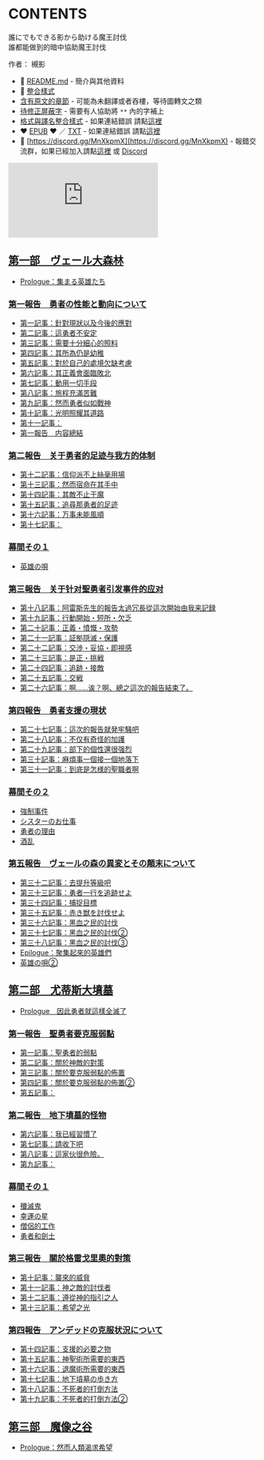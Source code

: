 # CONTENTS

誰にでもできる影から助ける魔王討伐  
誰都能做到的暗中協助魔王討伐  

作者： 槻影  



- :closed_book: [README.md](README.md) - 簡介與其他資料
- :pencil: [整合樣式](%E6%95%B4%E5%90%88%E6%A8%A3%E5%BC%8F.md)
- [含有原文的章節](ja.md) - 可能為未翻譯或者吞樓，等待圖轉文之類
- [待修正屏蔽字](%E5%BE%85%E4%BF%AE%E6%AD%A3%E5%B1%8F%E8%94%BD%E5%AD%97.md) - 需要有人協助將 `**` 內的字補上
- [格式與譯名整合樣式](https://github.com/bluelovers/node-novel/blob/master/lib/locales/%E8%AA%B0%E3%81%AB%E3%81%A7%E3%82%82%E3%81%A7%E3%81%8D%E3%82%8B%E5%BD%B1%E3%81%8B%E3%82%89%E5%8A%A9%E3%81%91%E3%82%8B%E9%AD%94%E7%8E%8B%E8%A8%8E%E4%BC%90.ts) - 如果連結錯誤 請點[這裡](https://github.com/bluelovers/node-novel/blob/master/lib/locales/)
-  :heart: [EPUB](https://gitlab.com/demonovel/epub-txt/blob/master/user/%E8%AA%B0%E9%83%BD%E8%83%BD%E5%81%9A%E5%88%B0%E7%9A%84%E6%9A%97%E4%B8%AD%E5%8D%94%E5%8A%A9%E9%AD%94%E7%8E%8B%E8%A8%8E%E4%BC%90.epub) :heart:  ／ [TXT](https://gitlab.com/demonovel/epub-txt/blob/master/user/out/%E8%AA%B0%E9%83%BD%E8%83%BD%E5%81%9A%E5%88%B0%E7%9A%84%E6%9A%97%E4%B8%AD%E5%8D%94%E5%8A%A9%E9%AD%94%E7%8E%8B%E8%A8%8E%E4%BC%90.out.txt) - 如果連結錯誤 請點[這裡](https://gitlab.com/demonovel/epub-txt/blob/master/user/)
- :mega: [https://discord.gg/MnXkpmX](https://discord.gg/MnXkpmX) - 報錯交流群，如果已經加入請點[這裡](https://discordapp.com/channels/467794087769014273/467794088285175809) 或 [Discord](https://discordapp.com/channels/@me)


![導航目錄](https://chart.apis.google.com/chart?cht=qr&chs=150x150&chl=https://gitlab.com/novel-group/txt-source/blob/master/user_out/誰にでもできる影から助ける魔王討伐/導航目錄.md "導航目錄")




## [第一部　ヴェール大森林](00000_%E7%AC%AC%E4%B8%80%E9%83%A8%E3%80%80%E3%83%B4%E3%82%A7%E3%83%BC%E3%83%AB%E5%A4%A7%E6%A3%AE%E6%9E%97)

- [Prologue：集まる英雄たち](00000_%E7%AC%AC%E4%B8%80%E9%83%A8%E3%80%80%E3%83%B4%E3%82%A7%E3%83%BC%E3%83%AB%E5%A4%A7%E6%A3%AE%E6%9E%97/00000_Prologue%EF%BC%9A%E9%9B%86%E3%81%BE%E3%82%8B%E8%8B%B1%E9%9B%84%E3%81%9F%E3%81%A1.txt)

### [第一報告　勇者の性能と動向について](00000_%E7%AC%AC%E4%B8%80%E9%83%A8%E3%80%80%E3%83%B4%E3%82%A7%E3%83%BC%E3%83%AB%E5%A4%A7%E6%A3%AE%E6%9E%97/00010_%E7%AC%AC%E4%B8%80%E5%A0%B1%E5%91%8A%E3%80%80%E5%8B%87%E8%80%85%E3%81%AE%E6%80%A7%E8%83%BD%E3%81%A8%E5%8B%95%E5%90%91%E3%81%AB%E3%81%A4%E3%81%84%E3%81%A6)

- [第一記事：針對現狀以及今後的應對](00000_%E7%AC%AC%E4%B8%80%E9%83%A8%E3%80%80%E3%83%B4%E3%82%A7%E3%83%BC%E3%83%AB%E5%A4%A7%E6%A3%AE%E6%9E%97/00010_%E7%AC%AC%E4%B8%80%E5%A0%B1%E5%91%8A%E3%80%80%E5%8B%87%E8%80%85%E3%81%AE%E6%80%A7%E8%83%BD%E3%81%A8%E5%8B%95%E5%90%91%E3%81%AB%E3%81%A4%E3%81%84%E3%81%A6/00000_%E7%AC%AC%E4%B8%80%E8%A8%98%E4%BA%8B%EF%BC%9A%E9%87%9D%E5%B0%8D%E7%8F%BE%E7%8B%80%E4%BB%A5%E5%8F%8A%E4%BB%8A%E5%BE%8C%E7%9A%84%E6%87%89%E5%B0%8D.txt)
- [第二記事：這勇者不安定](00000_%E7%AC%AC%E4%B8%80%E9%83%A8%E3%80%80%E3%83%B4%E3%82%A7%E3%83%BC%E3%83%AB%E5%A4%A7%E6%A3%AE%E6%9E%97/00010_%E7%AC%AC%E4%B8%80%E5%A0%B1%E5%91%8A%E3%80%80%E5%8B%87%E8%80%85%E3%81%AE%E6%80%A7%E8%83%BD%E3%81%A8%E5%8B%95%E5%90%91%E3%81%AB%E3%81%A4%E3%81%84%E3%81%A6/00010_%E7%AC%AC%E4%BA%8C%E8%A8%98%E4%BA%8B%EF%BC%9A%E9%80%99%E5%8B%87%E8%80%85%E4%B8%8D%E5%AE%89%E5%AE%9A.txt)
- [第三記事：需要十分細心的照料](00000_%E7%AC%AC%E4%B8%80%E9%83%A8%E3%80%80%E3%83%B4%E3%82%A7%E3%83%BC%E3%83%AB%E5%A4%A7%E6%A3%AE%E6%9E%97/00010_%E7%AC%AC%E4%B8%80%E5%A0%B1%E5%91%8A%E3%80%80%E5%8B%87%E8%80%85%E3%81%AE%E6%80%A7%E8%83%BD%E3%81%A8%E5%8B%95%E5%90%91%E3%81%AB%E3%81%A4%E3%81%84%E3%81%A6/00020_%E7%AC%AC%E4%B8%89%E8%A8%98%E4%BA%8B%EF%BC%9A%E9%9C%80%E8%A6%81%E5%8D%81%E5%88%86%E7%B4%B0%E5%BF%83%E7%9A%84%E7%85%A7%E6%96%99.txt)
- [第四記事：其所為仍是幼稚](00000_%E7%AC%AC%E4%B8%80%E9%83%A8%E3%80%80%E3%83%B4%E3%82%A7%E3%83%BC%E3%83%AB%E5%A4%A7%E6%A3%AE%E6%9E%97/00010_%E7%AC%AC%E4%B8%80%E5%A0%B1%E5%91%8A%E3%80%80%E5%8B%87%E8%80%85%E3%81%AE%E6%80%A7%E8%83%BD%E3%81%A8%E5%8B%95%E5%90%91%E3%81%AB%E3%81%A4%E3%81%84%E3%81%A6/00030_%E7%AC%AC%E5%9B%9B%E8%A8%98%E4%BA%8B%EF%BC%9A%E5%85%B6%E6%89%80%E7%82%BA%E4%BB%8D%E6%98%AF%E5%B9%BC%E7%A8%9A.txt)
- [第五記事：對於自己的處境欠缺考慮](00000_%E7%AC%AC%E4%B8%80%E9%83%A8%E3%80%80%E3%83%B4%E3%82%A7%E3%83%BC%E3%83%AB%E5%A4%A7%E6%A3%AE%E6%9E%97/00010_%E7%AC%AC%E4%B8%80%E5%A0%B1%E5%91%8A%E3%80%80%E5%8B%87%E8%80%85%E3%81%AE%E6%80%A7%E8%83%BD%E3%81%A8%E5%8B%95%E5%90%91%E3%81%AB%E3%81%A4%E3%81%84%E3%81%A6/00040_%E7%AC%AC%E4%BA%94%E8%A8%98%E4%BA%8B%EF%BC%9A%E5%B0%8D%E6%96%BC%E8%87%AA%E5%B7%B1%E7%9A%84%E8%99%95%E5%A2%83%E6%AC%A0%E7%BC%BA%E8%80%83%E6%85%AE.txt)
- [第六記事：其正義會面臨敗北](00000_%E7%AC%AC%E4%B8%80%E9%83%A8%E3%80%80%E3%83%B4%E3%82%A7%E3%83%BC%E3%83%AB%E5%A4%A7%E6%A3%AE%E6%9E%97/00010_%E7%AC%AC%E4%B8%80%E5%A0%B1%E5%91%8A%E3%80%80%E5%8B%87%E8%80%85%E3%81%AE%E6%80%A7%E8%83%BD%E3%81%A8%E5%8B%95%E5%90%91%E3%81%AB%E3%81%A4%E3%81%84%E3%81%A6/00050_%E7%AC%AC%E5%85%AD%E8%A8%98%E4%BA%8B%EF%BC%9A%E5%85%B6%E6%AD%A3%E7%BE%A9%E6%9C%83%E9%9D%A2%E8%87%A8%E6%95%97%E5%8C%97.txt)
- [第七記事：動用一切手段](00000_%E7%AC%AC%E4%B8%80%E9%83%A8%E3%80%80%E3%83%B4%E3%82%A7%E3%83%BC%E3%83%AB%E5%A4%A7%E6%A3%AE%E6%9E%97/00010_%E7%AC%AC%E4%B8%80%E5%A0%B1%E5%91%8A%E3%80%80%E5%8B%87%E8%80%85%E3%81%AE%E6%80%A7%E8%83%BD%E3%81%A8%E5%8B%95%E5%90%91%E3%81%AB%E3%81%A4%E3%81%84%E3%81%A6/00060_%E7%AC%AC%E4%B8%83%E8%A8%98%E4%BA%8B%EF%BC%9A%E5%8B%95%E7%94%A8%E4%B8%80%E5%88%87%E6%89%8B%E6%AE%B5.txt)
- [第八記事：旅程充滿苦難](00000_%E7%AC%AC%E4%B8%80%E9%83%A8%E3%80%80%E3%83%B4%E3%82%A7%E3%83%BC%E3%83%AB%E5%A4%A7%E6%A3%AE%E6%9E%97/00010_%E7%AC%AC%E4%B8%80%E5%A0%B1%E5%91%8A%E3%80%80%E5%8B%87%E8%80%85%E3%81%AE%E6%80%A7%E8%83%BD%E3%81%A8%E5%8B%95%E5%90%91%E3%81%AB%E3%81%A4%E3%81%84%E3%81%A6/00070_%E7%AC%AC%E5%85%AB%E8%A8%98%E4%BA%8B%EF%BC%9A%E6%97%85%E7%A8%8B%E5%85%85%E6%BB%BF%E8%8B%A6%E9%9B%A3.txt)
- [第九記事：然而勇者似如戰神](00000_%E7%AC%AC%E4%B8%80%E9%83%A8%E3%80%80%E3%83%B4%E3%82%A7%E3%83%BC%E3%83%AB%E5%A4%A7%E6%A3%AE%E6%9E%97/00010_%E7%AC%AC%E4%B8%80%E5%A0%B1%E5%91%8A%E3%80%80%E5%8B%87%E8%80%85%E3%81%AE%E6%80%A7%E8%83%BD%E3%81%A8%E5%8B%95%E5%90%91%E3%81%AB%E3%81%A4%E3%81%84%E3%81%A6/00080_%E7%AC%AC%E4%B9%9D%E8%A8%98%E4%BA%8B%EF%BC%9A%E7%84%B6%E8%80%8C%E5%8B%87%E8%80%85%E4%BC%BC%E5%A6%82%E6%88%B0%E7%A5%9E.txt)
- [第十記事：光明照耀其道路](00000_%E7%AC%AC%E4%B8%80%E9%83%A8%E3%80%80%E3%83%B4%E3%82%A7%E3%83%BC%E3%83%AB%E5%A4%A7%E6%A3%AE%E6%9E%97/00010_%E7%AC%AC%E4%B8%80%E5%A0%B1%E5%91%8A%E3%80%80%E5%8B%87%E8%80%85%E3%81%AE%E6%80%A7%E8%83%BD%E3%81%A8%E5%8B%95%E5%90%91%E3%81%AB%E3%81%A4%E3%81%84%E3%81%A6/00090_%E7%AC%AC%E5%8D%81%E8%A8%98%E4%BA%8B%EF%BC%9A%E5%85%89%E6%98%8E%E7%85%A7%E8%80%80%E5%85%B6%E9%81%93%E8%B7%AF.txt)
- [第十一記事：](00000_%E7%AC%AC%E4%B8%80%E9%83%A8%E3%80%80%E3%83%B4%E3%82%A7%E3%83%BC%E3%83%AB%E5%A4%A7%E6%A3%AE%E6%9E%97/00010_%E7%AC%AC%E4%B8%80%E5%A0%B1%E5%91%8A%E3%80%80%E5%8B%87%E8%80%85%E3%81%AE%E6%80%A7%E8%83%BD%E3%81%A8%E5%8B%95%E5%90%91%E3%81%AB%E3%81%A4%E3%81%84%E3%81%A6/00100_%E7%AC%AC%E5%8D%81%E4%B8%80%E8%A8%98%E4%BA%8B%EF%BC%9A.txt)
- [第一報告　内容總結](00000_%E7%AC%AC%E4%B8%80%E9%83%A8%E3%80%80%E3%83%B4%E3%82%A7%E3%83%BC%E3%83%AB%E5%A4%A7%E6%A3%AE%E6%9E%97/00010_%E7%AC%AC%E4%B8%80%E5%A0%B1%E5%91%8A%E3%80%80%E5%8B%87%E8%80%85%E3%81%AE%E6%80%A7%E8%83%BD%E3%81%A8%E5%8B%95%E5%90%91%E3%81%AB%E3%81%A4%E3%81%84%E3%81%A6/10000_%E7%AC%AC%E4%B8%80%E5%A0%B1%E5%91%8A%E3%80%80%E5%86%85%E5%AE%B9%E7%B8%BD%E7%B5%90.txt)

### [第二報告　关于勇者的足迹与我方的体制](00000_%E7%AC%AC%E4%B8%80%E9%83%A8%E3%80%80%E3%83%B4%E3%82%A7%E3%83%BC%E3%83%AB%E5%A4%A7%E6%A3%AE%E6%9E%97/00020_%E7%AC%AC%E4%BA%8C%E5%A0%B1%E5%91%8A%E3%80%80%E5%85%B3%E4%BA%8E%E5%8B%87%E8%80%85%E7%9A%84%E8%B6%B3%E8%BF%B9%E4%B8%8E%E6%88%91%E6%96%B9%E7%9A%84%E4%BD%93%E5%88%B6)

- [第十二記事：信仰派不上絲毫用場](00000_%E7%AC%AC%E4%B8%80%E9%83%A8%E3%80%80%E3%83%B4%E3%82%A7%E3%83%BC%E3%83%AB%E5%A4%A7%E6%A3%AE%E6%9E%97/00020_%E7%AC%AC%E4%BA%8C%E5%A0%B1%E5%91%8A%E3%80%80%E5%85%B3%E4%BA%8E%E5%8B%87%E8%80%85%E7%9A%84%E8%B6%B3%E8%BF%B9%E4%B8%8E%E6%88%91%E6%96%B9%E7%9A%84%E4%BD%93%E5%88%B6/00130_%E7%AC%AC%E5%8D%81%E4%BA%8C%E8%A8%98%E4%BA%8B%EF%BC%9A%E4%BF%A1%E4%BB%B0%E6%B4%BE%E4%B8%8D%E4%B8%8A%E7%B5%B2%E6%AF%AB%E7%94%A8%E5%A0%B4.txt)
- [第十三記事：然而宿命在其手中](00000_%E7%AC%AC%E4%B8%80%E9%83%A8%E3%80%80%E3%83%B4%E3%82%A7%E3%83%BC%E3%83%AB%E5%A4%A7%E6%A3%AE%E6%9E%97/00020_%E7%AC%AC%E4%BA%8C%E5%A0%B1%E5%91%8A%E3%80%80%E5%85%B3%E4%BA%8E%E5%8B%87%E8%80%85%E7%9A%84%E8%B6%B3%E8%BF%B9%E4%B8%8E%E6%88%91%E6%96%B9%E7%9A%84%E4%BD%93%E5%88%B6/00140_%E7%AC%AC%E5%8D%81%E4%B8%89%E8%A8%98%E4%BA%8B%EF%BC%9A%E7%84%B6%E8%80%8C%E5%AE%BF%E5%91%BD%E5%9C%A8%E5%85%B6%E6%89%8B%E4%B8%AD.txt)
- [第十四記事：其敵不止于魔](00000_%E7%AC%AC%E4%B8%80%E9%83%A8%E3%80%80%E3%83%B4%E3%82%A7%E3%83%BC%E3%83%AB%E5%A4%A7%E6%A3%AE%E6%9E%97/00020_%E7%AC%AC%E4%BA%8C%E5%A0%B1%E5%91%8A%E3%80%80%E5%85%B3%E4%BA%8E%E5%8B%87%E8%80%85%E7%9A%84%E8%B6%B3%E8%BF%B9%E4%B8%8E%E6%88%91%E6%96%B9%E7%9A%84%E4%BD%93%E5%88%B6/00150_%E7%AC%AC%E5%8D%81%E5%9B%9B%E8%A8%98%E4%BA%8B%EF%BC%9A%E5%85%B6%E6%95%B5%E4%B8%8D%E6%AD%A2%E4%BA%8E%E9%AD%94.txt)
- [第十五記事：追尋那勇者的足迹](00000_%E7%AC%AC%E4%B8%80%E9%83%A8%E3%80%80%E3%83%B4%E3%82%A7%E3%83%BC%E3%83%AB%E5%A4%A7%E6%A3%AE%E6%9E%97/00020_%E7%AC%AC%E4%BA%8C%E5%A0%B1%E5%91%8A%E3%80%80%E5%85%B3%E4%BA%8E%E5%8B%87%E8%80%85%E7%9A%84%E8%B6%B3%E8%BF%B9%E4%B8%8E%E6%88%91%E6%96%B9%E7%9A%84%E4%BD%93%E5%88%B6/00160_%E7%AC%AC%E5%8D%81%E4%BA%94%E8%A8%98%E4%BA%8B%EF%BC%9A%E8%BF%BD%E5%B0%8B%E9%82%A3%E5%8B%87%E8%80%85%E7%9A%84%E8%B6%B3%E8%BF%B9.txt)
- [第十六記事：万事未能風順](00000_%E7%AC%AC%E4%B8%80%E9%83%A8%E3%80%80%E3%83%B4%E3%82%A7%E3%83%BC%E3%83%AB%E5%A4%A7%E6%A3%AE%E6%9E%97/00020_%E7%AC%AC%E4%BA%8C%E5%A0%B1%E5%91%8A%E3%80%80%E5%85%B3%E4%BA%8E%E5%8B%87%E8%80%85%E7%9A%84%E8%B6%B3%E8%BF%B9%E4%B8%8E%E6%88%91%E6%96%B9%E7%9A%84%E4%BD%93%E5%88%B6/00170_%E7%AC%AC%E5%8D%81%E5%85%AD%E8%A8%98%E4%BA%8B%EF%BC%9A%E4%B8%87%E4%BA%8B%E6%9C%AA%E8%83%BD%E9%A2%A8%E9%A0%86.txt)
- [第十七記事：](00000_%E7%AC%AC%E4%B8%80%E9%83%A8%E3%80%80%E3%83%B4%E3%82%A7%E3%83%BC%E3%83%AB%E5%A4%A7%E6%A3%AE%E6%9E%97/00020_%E7%AC%AC%E4%BA%8C%E5%A0%B1%E5%91%8A%E3%80%80%E5%85%B3%E4%BA%8E%E5%8B%87%E8%80%85%E7%9A%84%E8%B6%B3%E8%BF%B9%E4%B8%8E%E6%88%91%E6%96%B9%E7%9A%84%E4%BD%93%E5%88%B6/00180_%E7%AC%AC%E5%8D%81%E4%B8%83%E8%A8%98%E4%BA%8B%EF%BC%9A.txt)

### [幕間その１](00000_%E7%AC%AC%E4%B8%80%E9%83%A8%E3%80%80%E3%83%B4%E3%82%A7%E3%83%BC%E3%83%AB%E5%A4%A7%E6%A3%AE%E6%9E%97/00030_%E5%B9%95%E9%96%93%E3%81%9D%E3%81%AE%EF%BC%91)

- [英雄の唄](00000_%E7%AC%AC%E4%B8%80%E9%83%A8%E3%80%80%E3%83%B4%E3%82%A7%E3%83%BC%E3%83%AB%E5%A4%A7%E6%A3%AE%E6%9E%97/00030_%E5%B9%95%E9%96%93%E3%81%9D%E3%81%AE%EF%BC%91/00000_%E8%8B%B1%E9%9B%84%E3%81%AE%E5%94%84.txt)

### [第三報告　关于针对聖勇者引发事件的应对](00000_%E7%AC%AC%E4%B8%80%E9%83%A8%E3%80%80%E3%83%B4%E3%82%A7%E3%83%BC%E3%83%AB%E5%A4%A7%E6%A3%AE%E6%9E%97/00040_%E7%AC%AC%E4%B8%89%E5%A0%B1%E5%91%8A%E3%80%80%E5%85%B3%E4%BA%8E%E9%92%88%E5%AF%B9%E8%81%96%E5%8B%87%E8%80%85%E5%BC%95%E5%8F%91%E4%BA%8B%E4%BB%B6%E7%9A%84%E5%BA%94%E5%AF%B9)

- [第十八記事：阿雷斯先生的報告太過冗長從這次開始由我来記録](00000_%E7%AC%AC%E4%B8%80%E9%83%A8%E3%80%80%E3%83%B4%E3%82%A7%E3%83%BC%E3%83%AB%E5%A4%A7%E6%A3%AE%E6%9E%97/00040_%E7%AC%AC%E4%B8%89%E5%A0%B1%E5%91%8A%E3%80%80%E5%85%B3%E4%BA%8E%E9%92%88%E5%AF%B9%E8%81%96%E5%8B%87%E8%80%85%E5%BC%95%E5%8F%91%E4%BA%8B%E4%BB%B6%E7%9A%84%E5%BA%94%E5%AF%B9/00200_%E7%AC%AC%E5%8D%81%E5%85%AB%E8%A8%98%E4%BA%8B%EF%BC%9A%E9%98%BF%E9%9B%B7%E6%96%AF%E5%85%88%E7%94%9F%E7%9A%84%E5%A0%B1%E5%91%8A%E5%A4%AA%E9%81%8E%E5%86%97%E9%95%B7%E5%BE%9E%E9%80%99%E6%AC%A1%E9%96%8B%E5%A7%8B%E7%94%B1%E6%88%91%E6%9D%A5%E8%A8%98%E9%8C%B2.txt)
- [第十九記事：行動開始・短所・欠乏](00000_%E7%AC%AC%E4%B8%80%E9%83%A8%E3%80%80%E3%83%B4%E3%82%A7%E3%83%BC%E3%83%AB%E5%A4%A7%E6%A3%AE%E6%9E%97/00040_%E7%AC%AC%E4%B8%89%E5%A0%B1%E5%91%8A%E3%80%80%E5%85%B3%E4%BA%8E%E9%92%88%E5%AF%B9%E8%81%96%E5%8B%87%E8%80%85%E5%BC%95%E5%8F%91%E4%BA%8B%E4%BB%B6%E7%9A%84%E5%BA%94%E5%AF%B9/00210_%E7%AC%AC%E5%8D%81%E4%B9%9D%E8%A8%98%E4%BA%8B%EF%BC%9A%E8%A1%8C%E5%8B%95%E9%96%8B%E5%A7%8B%E3%83%BB%E7%9F%AD%E6%89%80%E3%83%BB%E6%AC%A0%E4%B9%8F.txt)
- [第二十記事：正義・憤慨・攻勢](00000_%E7%AC%AC%E4%B8%80%E9%83%A8%E3%80%80%E3%83%B4%E3%82%A7%E3%83%BC%E3%83%AB%E5%A4%A7%E6%A3%AE%E6%9E%97/00040_%E7%AC%AC%E4%B8%89%E5%A0%B1%E5%91%8A%E3%80%80%E5%85%B3%E4%BA%8E%E9%92%88%E5%AF%B9%E8%81%96%E5%8B%87%E8%80%85%E5%BC%95%E5%8F%91%E4%BA%8B%E4%BB%B6%E7%9A%84%E5%BA%94%E5%AF%B9/00220_%E7%AC%AC%E4%BA%8C%E5%8D%81%E8%A8%98%E4%BA%8B%EF%BC%9A%E6%AD%A3%E7%BE%A9%E3%83%BB%E6%86%A4%E6%85%A8%E3%83%BB%E6%94%BB%E5%8B%A2.txt)
- [第二十一記事：証拠隠滅・保護](00000_%E7%AC%AC%E4%B8%80%E9%83%A8%E3%80%80%E3%83%B4%E3%82%A7%E3%83%BC%E3%83%AB%E5%A4%A7%E6%A3%AE%E6%9E%97/00040_%E7%AC%AC%E4%B8%89%E5%A0%B1%E5%91%8A%E3%80%80%E5%85%B3%E4%BA%8E%E9%92%88%E5%AF%B9%E8%81%96%E5%8B%87%E8%80%85%E5%BC%95%E5%8F%91%E4%BA%8B%E4%BB%B6%E7%9A%84%E5%BA%94%E5%AF%B9/00230_%E7%AC%AC%E4%BA%8C%E5%8D%81%E4%B8%80%E8%A8%98%E4%BA%8B%EF%BC%9A%E8%A8%BC%E6%8B%A0%E9%9A%A0%E6%BB%85%E3%83%BB%E4%BF%9D%E8%AD%B7.txt)
- [第二十二記事：交渉・妥協・即視感](00000_%E7%AC%AC%E4%B8%80%E9%83%A8%E3%80%80%E3%83%B4%E3%82%A7%E3%83%BC%E3%83%AB%E5%A4%A7%E6%A3%AE%E6%9E%97/00040_%E7%AC%AC%E4%B8%89%E5%A0%B1%E5%91%8A%E3%80%80%E5%85%B3%E4%BA%8E%E9%92%88%E5%AF%B9%E8%81%96%E5%8B%87%E8%80%85%E5%BC%95%E5%8F%91%E4%BA%8B%E4%BB%B6%E7%9A%84%E5%BA%94%E5%AF%B9/00240_%E7%AC%AC%E4%BA%8C%E5%8D%81%E4%BA%8C%E8%A8%98%E4%BA%8B%EF%BC%9A%E4%BA%A4%E6%B8%89%E3%83%BB%E5%A6%A5%E5%8D%94%E3%83%BB%E5%8D%B3%E8%A6%96%E6%84%9F.txt)
- [第二十三記事：是正・挑戦](00000_%E7%AC%AC%E4%B8%80%E9%83%A8%E3%80%80%E3%83%B4%E3%82%A7%E3%83%BC%E3%83%AB%E5%A4%A7%E6%A3%AE%E6%9E%97/00040_%E7%AC%AC%E4%B8%89%E5%A0%B1%E5%91%8A%E3%80%80%E5%85%B3%E4%BA%8E%E9%92%88%E5%AF%B9%E8%81%96%E5%8B%87%E8%80%85%E5%BC%95%E5%8F%91%E4%BA%8B%E4%BB%B6%E7%9A%84%E5%BA%94%E5%AF%B9/00250_%E7%AC%AC%E4%BA%8C%E5%8D%81%E4%B8%89%E8%A8%98%E4%BA%8B%EF%BC%9A%E6%98%AF%E6%AD%A3%E3%83%BB%E6%8C%91%E6%88%A6.txt)
- [第二十四記事：追跡・接敵](00000_%E7%AC%AC%E4%B8%80%E9%83%A8%E3%80%80%E3%83%B4%E3%82%A7%E3%83%BC%E3%83%AB%E5%A4%A7%E6%A3%AE%E6%9E%97/00040_%E7%AC%AC%E4%B8%89%E5%A0%B1%E5%91%8A%E3%80%80%E5%85%B3%E4%BA%8E%E9%92%88%E5%AF%B9%E8%81%96%E5%8B%87%E8%80%85%E5%BC%95%E5%8F%91%E4%BA%8B%E4%BB%B6%E7%9A%84%E5%BA%94%E5%AF%B9/00260_%E7%AC%AC%E4%BA%8C%E5%8D%81%E5%9B%9B%E8%A8%98%E4%BA%8B%EF%BC%9A%E8%BF%BD%E8%B7%A1%E3%83%BB%E6%8E%A5%E6%95%B5.txt)
- [第二十五記事：交戦](00000_%E7%AC%AC%E4%B8%80%E9%83%A8%E3%80%80%E3%83%B4%E3%82%A7%E3%83%BC%E3%83%AB%E5%A4%A7%E6%A3%AE%E6%9E%97/00040_%E7%AC%AC%E4%B8%89%E5%A0%B1%E5%91%8A%E3%80%80%E5%85%B3%E4%BA%8E%E9%92%88%E5%AF%B9%E8%81%96%E5%8B%87%E8%80%85%E5%BC%95%E5%8F%91%E4%BA%8B%E4%BB%B6%E7%9A%84%E5%BA%94%E5%AF%B9/00270_%E7%AC%AC%E4%BA%8C%E5%8D%81%E4%BA%94%E8%A8%98%E4%BA%8B%EF%BC%9A%E4%BA%A4%E6%88%A6.txt)
- [第二十六記事：啊……诶？啊、總之這次的報告結束了。](00000_%E7%AC%AC%E4%B8%80%E9%83%A8%E3%80%80%E3%83%B4%E3%82%A7%E3%83%BC%E3%83%AB%E5%A4%A7%E6%A3%AE%E6%9E%97/00040_%E7%AC%AC%E4%B8%89%E5%A0%B1%E5%91%8A%E3%80%80%E5%85%B3%E4%BA%8E%E9%92%88%E5%AF%B9%E8%81%96%E5%8B%87%E8%80%85%E5%BC%95%E5%8F%91%E4%BA%8B%E4%BB%B6%E7%9A%84%E5%BA%94%E5%AF%B9/00280_%E7%AC%AC%E4%BA%8C%E5%8D%81%E5%85%AD%E8%A8%98%E4%BA%8B%EF%BC%9A%E5%95%8A%E2%80%A6%E2%80%A6%E8%AF%B6%EF%BC%9F%E5%95%8A%E3%80%81%E7%B8%BD%E4%B9%8B%E9%80%99%E6%AC%A1%E7%9A%84%E5%A0%B1%E5%91%8A%E7%B5%90%E6%9D%9F%E4%BA%86%E3%80%82.txt)

### [第四報告　勇者支援の現状](00000_%E7%AC%AC%E4%B8%80%E9%83%A8%E3%80%80%E3%83%B4%E3%82%A7%E3%83%BC%E3%83%AB%E5%A4%A7%E6%A3%AE%E6%9E%97/00050_%E7%AC%AC%E5%9B%9B%E5%A0%B1%E5%91%8A%E3%80%80%E5%8B%87%E8%80%85%E6%94%AF%E6%8F%B4%E3%81%AE%E7%8F%BE%E7%8A%B6)

- [第二十七記事：這次的報告就発牢騒吧](00000_%E7%AC%AC%E4%B8%80%E9%83%A8%E3%80%80%E3%83%B4%E3%82%A7%E3%83%BC%E3%83%AB%E5%A4%A7%E6%A3%AE%E6%9E%97/00050_%E7%AC%AC%E5%9B%9B%E5%A0%B1%E5%91%8A%E3%80%80%E5%8B%87%E8%80%85%E6%94%AF%E6%8F%B4%E3%81%AE%E7%8F%BE%E7%8A%B6/00290_%E7%AC%AC%E4%BA%8C%E5%8D%81%E4%B8%83%E8%A8%98%E4%BA%8B%EF%BC%9A%E9%80%99%E6%AC%A1%E7%9A%84%E5%A0%B1%E5%91%8A%E5%B0%B1%E7%99%BA%E7%89%A2%E9%A8%92%E5%90%A7.txt)
- [第二十八記事：不仅有奇怪的加護](00000_%E7%AC%AC%E4%B8%80%E9%83%A8%E3%80%80%E3%83%B4%E3%82%A7%E3%83%BC%E3%83%AB%E5%A4%A7%E6%A3%AE%E6%9E%97/00050_%E7%AC%AC%E5%9B%9B%E5%A0%B1%E5%91%8A%E3%80%80%E5%8B%87%E8%80%85%E6%94%AF%E6%8F%B4%E3%81%AE%E7%8F%BE%E7%8A%B6/00300_%E7%AC%AC%E4%BA%8C%E5%8D%81%E5%85%AB%E8%A8%98%E4%BA%8B%EF%BC%9A%E4%B8%8D%E4%BB%85%E6%9C%89%E5%A5%87%E6%80%AA%E7%9A%84%E5%8A%A0%E8%AD%B7.txt)
- [第二十九記事：部下的個性還很强烈](00000_%E7%AC%AC%E4%B8%80%E9%83%A8%E3%80%80%E3%83%B4%E3%82%A7%E3%83%BC%E3%83%AB%E5%A4%A7%E6%A3%AE%E6%9E%97/00050_%E7%AC%AC%E5%9B%9B%E5%A0%B1%E5%91%8A%E3%80%80%E5%8B%87%E8%80%85%E6%94%AF%E6%8F%B4%E3%81%AE%E7%8F%BE%E7%8A%B6/00310_%E7%AC%AC%E4%BA%8C%E5%8D%81%E4%B9%9D%E8%A8%98%E4%BA%8B%EF%BC%9A%E9%83%A8%E4%B8%8B%E7%9A%84%E5%80%8B%E6%80%A7%E9%82%84%E5%BE%88%E5%BC%BA%E7%83%88.txt)
- [第三十記事：麻煩事一個接一個地落下](00000_%E7%AC%AC%E4%B8%80%E9%83%A8%E3%80%80%E3%83%B4%E3%82%A7%E3%83%BC%E3%83%AB%E5%A4%A7%E6%A3%AE%E6%9E%97/00050_%E7%AC%AC%E5%9B%9B%E5%A0%B1%E5%91%8A%E3%80%80%E5%8B%87%E8%80%85%E6%94%AF%E6%8F%B4%E3%81%AE%E7%8F%BE%E7%8A%B6/00320_%E7%AC%AC%E4%B8%89%E5%8D%81%E8%A8%98%E4%BA%8B%EF%BC%9A%E9%BA%BB%E7%85%A9%E4%BA%8B%E4%B8%80%E5%80%8B%E6%8E%A5%E4%B8%80%E5%80%8B%E5%9C%B0%E8%90%BD%E4%B8%8B.txt)
- [第三十一記事：到底是怎様的聖職者啊](00000_%E7%AC%AC%E4%B8%80%E9%83%A8%E3%80%80%E3%83%B4%E3%82%A7%E3%83%BC%E3%83%AB%E5%A4%A7%E6%A3%AE%E6%9E%97/00050_%E7%AC%AC%E5%9B%9B%E5%A0%B1%E5%91%8A%E3%80%80%E5%8B%87%E8%80%85%E6%94%AF%E6%8F%B4%E3%81%AE%E7%8F%BE%E7%8A%B6/00330_%E7%AC%AC%E4%B8%89%E5%8D%81%E4%B8%80%E8%A8%98%E4%BA%8B%EF%BC%9A%E5%88%B0%E5%BA%95%E6%98%AF%E6%80%8E%E6%A7%98%E7%9A%84%E8%81%96%E8%81%B7%E8%80%85%E5%95%8A.txt)

### [幕間その２](00000_%E7%AC%AC%E4%B8%80%E9%83%A8%E3%80%80%E3%83%B4%E3%82%A7%E3%83%BC%E3%83%AB%E5%A4%A7%E6%A3%AE%E6%9E%97/00060_%E5%B9%95%E9%96%93%E3%81%9D%E3%81%AE%EF%BC%92)

- [強制事件](00000_%E7%AC%AC%E4%B8%80%E9%83%A8%E3%80%80%E3%83%B4%E3%82%A7%E3%83%BC%E3%83%AB%E5%A4%A7%E6%A3%AE%E6%9E%97/00060_%E5%B9%95%E9%96%93%E3%81%9D%E3%81%AE%EF%BC%92/00000_%E5%BC%B7%E5%88%B6%E4%BA%8B%E4%BB%B6.txt)
- [シスターのお仕事](00000_%E7%AC%AC%E4%B8%80%E9%83%A8%E3%80%80%E3%83%B4%E3%82%A7%E3%83%BC%E3%83%AB%E5%A4%A7%E6%A3%AE%E6%9E%97/00060_%E5%B9%95%E9%96%93%E3%81%9D%E3%81%AE%EF%BC%92/00010_%E3%82%B7%E3%82%B9%E3%82%BF%E3%83%BC%E3%81%AE%E3%81%8A%E4%BB%95%E4%BA%8B.txt)
- [勇者の理由](00000_%E7%AC%AC%E4%B8%80%E9%83%A8%E3%80%80%E3%83%B4%E3%82%A7%E3%83%BC%E3%83%AB%E5%A4%A7%E6%A3%AE%E6%9E%97/00060_%E5%B9%95%E9%96%93%E3%81%9D%E3%81%AE%EF%BC%92/00020_%E5%8B%87%E8%80%85%E3%81%AE%E7%90%86%E7%94%B1.txt)
- [酒乱](00000_%E7%AC%AC%E4%B8%80%E9%83%A8%E3%80%80%E3%83%B4%E3%82%A7%E3%83%BC%E3%83%AB%E5%A4%A7%E6%A3%AE%E6%9E%97/00060_%E5%B9%95%E9%96%93%E3%81%9D%E3%81%AE%EF%BC%92/00030_%E9%85%92%E4%B9%B1.txt)

### [第五報告　ヴェールの森の異変とその顛末について](00000_%E7%AC%AC%E4%B8%80%E9%83%A8%E3%80%80%E3%83%B4%E3%82%A7%E3%83%BC%E3%83%AB%E5%A4%A7%E6%A3%AE%E6%9E%97/00070_%E7%AC%AC%E4%BA%94%E5%A0%B1%E5%91%8A%E3%80%80%E3%83%B4%E3%82%A7%E3%83%BC%E3%83%AB%E3%81%AE%E6%A3%AE%E3%81%AE%E7%95%B0%E5%A4%89%E3%81%A8%E3%81%9D%E3%81%AE%E9%A1%9B%E6%9C%AB%E3%81%AB%E3%81%A4%E3%81%84%E3%81%A6)

- [第三十二記事：去提升等級吧](00000_%E7%AC%AC%E4%B8%80%E9%83%A8%E3%80%80%E3%83%B4%E3%82%A7%E3%83%BC%E3%83%AB%E5%A4%A7%E6%A3%AE%E6%9E%97/00070_%E7%AC%AC%E4%BA%94%E5%A0%B1%E5%91%8A%E3%80%80%E3%83%B4%E3%82%A7%E3%83%BC%E3%83%AB%E3%81%AE%E6%A3%AE%E3%81%AE%E7%95%B0%E5%A4%89%E3%81%A8%E3%81%9D%E3%81%AE%E9%A1%9B%E6%9C%AB%E3%81%AB%E3%81%A4%E3%81%84%E3%81%A6/00000_%E7%AC%AC%E4%B8%89%E5%8D%81%E4%BA%8C%E8%A8%98%E4%BA%8B%EF%BC%9A%E5%8E%BB%E6%8F%90%E5%8D%87%E7%AD%89%E7%B4%9A%E5%90%A7.txt)
- [第三十三記事：勇者一行を追跡せよ](00000_%E7%AC%AC%E4%B8%80%E9%83%A8%E3%80%80%E3%83%B4%E3%82%A7%E3%83%BC%E3%83%AB%E5%A4%A7%E6%A3%AE%E6%9E%97/00070_%E7%AC%AC%E4%BA%94%E5%A0%B1%E5%91%8A%E3%80%80%E3%83%B4%E3%82%A7%E3%83%BC%E3%83%AB%E3%81%AE%E6%A3%AE%E3%81%AE%E7%95%B0%E5%A4%89%E3%81%A8%E3%81%9D%E3%81%AE%E9%A1%9B%E6%9C%AB%E3%81%AB%E3%81%A4%E3%81%84%E3%81%A6/00010_%E7%AC%AC%E4%B8%89%E5%8D%81%E4%B8%89%E8%A8%98%E4%BA%8B%EF%BC%9A%E5%8B%87%E8%80%85%E4%B8%80%E8%A1%8C%E3%82%92%E8%BF%BD%E8%B7%A1%E3%81%9B%E3%82%88.txt)
- [第三十四記事：捕捉目標](00000_%E7%AC%AC%E4%B8%80%E9%83%A8%E3%80%80%E3%83%B4%E3%82%A7%E3%83%BC%E3%83%AB%E5%A4%A7%E6%A3%AE%E6%9E%97/00070_%E7%AC%AC%E4%BA%94%E5%A0%B1%E5%91%8A%E3%80%80%E3%83%B4%E3%82%A7%E3%83%BC%E3%83%AB%E3%81%AE%E6%A3%AE%E3%81%AE%E7%95%B0%E5%A4%89%E3%81%A8%E3%81%9D%E3%81%AE%E9%A1%9B%E6%9C%AB%E3%81%AB%E3%81%A4%E3%81%84%E3%81%A6/00020_%E7%AC%AC%E4%B8%89%E5%8D%81%E5%9B%9B%E8%A8%98%E4%BA%8B%EF%BC%9A%E6%8D%95%E6%8D%89%E7%9B%AE%E6%A8%99.txt)
- [第三十五記事：赤き獣を討伐せよ](00000_%E7%AC%AC%E4%B8%80%E9%83%A8%E3%80%80%E3%83%B4%E3%82%A7%E3%83%BC%E3%83%AB%E5%A4%A7%E6%A3%AE%E6%9E%97/00070_%E7%AC%AC%E4%BA%94%E5%A0%B1%E5%91%8A%E3%80%80%E3%83%B4%E3%82%A7%E3%83%BC%E3%83%AB%E3%81%AE%E6%A3%AE%E3%81%AE%E7%95%B0%E5%A4%89%E3%81%A8%E3%81%9D%E3%81%AE%E9%A1%9B%E6%9C%AB%E3%81%AB%E3%81%A4%E3%81%84%E3%81%A6/00030_%E7%AC%AC%E4%B8%89%E5%8D%81%E4%BA%94%E8%A8%98%E4%BA%8B%EF%BC%9A%E8%B5%A4%E3%81%8D%E7%8D%A3%E3%82%92%E8%A8%8E%E4%BC%90%E3%81%9B%E3%82%88.txt)
- [第三十六記事：黑血之民的討伐](00000_%E7%AC%AC%E4%B8%80%E9%83%A8%E3%80%80%E3%83%B4%E3%82%A7%E3%83%BC%E3%83%AB%E5%A4%A7%E6%A3%AE%E6%9E%97/00070_%E7%AC%AC%E4%BA%94%E5%A0%B1%E5%91%8A%E3%80%80%E3%83%B4%E3%82%A7%E3%83%BC%E3%83%AB%E3%81%AE%E6%A3%AE%E3%81%AE%E7%95%B0%E5%A4%89%E3%81%A8%E3%81%9D%E3%81%AE%E9%A1%9B%E6%9C%AB%E3%81%AB%E3%81%A4%E3%81%84%E3%81%A6/00040_%E7%AC%AC%E4%B8%89%E5%8D%81%E5%85%AD%E8%A8%98%E4%BA%8B%EF%BC%9A%E9%BB%91%E8%A1%80%E4%B9%8B%E6%B0%91%E7%9A%84%E8%A8%8E%E4%BC%90.txt)
- [第三十七記事：黑血之民的討伐②](00000_%E7%AC%AC%E4%B8%80%E9%83%A8%E3%80%80%E3%83%B4%E3%82%A7%E3%83%BC%E3%83%AB%E5%A4%A7%E6%A3%AE%E6%9E%97/00070_%E7%AC%AC%E4%BA%94%E5%A0%B1%E5%91%8A%E3%80%80%E3%83%B4%E3%82%A7%E3%83%BC%E3%83%AB%E3%81%AE%E6%A3%AE%E3%81%AE%E7%95%B0%E5%A4%89%E3%81%A8%E3%81%9D%E3%81%AE%E9%A1%9B%E6%9C%AB%E3%81%AB%E3%81%A4%E3%81%84%E3%81%A6/00050_%E7%AC%AC%E4%B8%89%E5%8D%81%E4%B8%83%E8%A8%98%E4%BA%8B%EF%BC%9A%E9%BB%91%E8%A1%80%E4%B9%8B%E6%B0%91%E7%9A%84%E8%A8%8E%E4%BC%90%E2%91%A1.txt)
- [第三十八記事：黑血之民的討伐③](00000_%E7%AC%AC%E4%B8%80%E9%83%A8%E3%80%80%E3%83%B4%E3%82%A7%E3%83%BC%E3%83%AB%E5%A4%A7%E6%A3%AE%E6%9E%97/00070_%E7%AC%AC%E4%BA%94%E5%A0%B1%E5%91%8A%E3%80%80%E3%83%B4%E3%82%A7%E3%83%BC%E3%83%AB%E3%81%AE%E6%A3%AE%E3%81%AE%E7%95%B0%E5%A4%89%E3%81%A8%E3%81%9D%E3%81%AE%E9%A1%9B%E6%9C%AB%E3%81%AB%E3%81%A4%E3%81%84%E3%81%A6/00060_%E7%AC%AC%E4%B8%89%E5%8D%81%E5%85%AB%E8%A8%98%E4%BA%8B%EF%BC%9A%E9%BB%91%E8%A1%80%E4%B9%8B%E6%B0%91%E7%9A%84%E8%A8%8E%E4%BC%90%E2%91%A2.txt)
- [Epilogue：聚集起來的英雄們](00000_%E7%AC%AC%E4%B8%80%E9%83%A8%E3%80%80%E3%83%B4%E3%82%A7%E3%83%BC%E3%83%AB%E5%A4%A7%E6%A3%AE%E6%9E%97/00080_Epilogue%EF%BC%9A%E8%81%9A%E9%9B%86%E8%B5%B7%E4%BE%86%E7%9A%84%E8%8B%B1%E9%9B%84%E5%80%91.txt)
- [英雄の唄②](00000_%E7%AC%AC%E4%B8%80%E9%83%A8%E3%80%80%E3%83%B4%E3%82%A7%E3%83%BC%E3%83%AB%E5%A4%A7%E6%A3%AE%E6%9E%97/00090_%E8%8B%B1%E9%9B%84%E3%81%AE%E5%94%84%E2%91%A1.txt)


## [第二部　尤蒂斯大墳墓](00010_%E7%AC%AC%E4%BA%8C%E9%83%A8%E3%80%80%E5%B0%A4%E8%92%82%E6%96%AF%E5%A4%A7%E5%A2%B3%E5%A2%93)

- [Prologue　因此勇者就這樣全滅了](00010_%E7%AC%AC%E4%BA%8C%E9%83%A8%E3%80%80%E5%B0%A4%E8%92%82%E6%96%AF%E5%A4%A7%E5%A2%B3%E5%A2%93/00000_Prologue%E3%80%80%E5%9B%A0%E6%AD%A4%E5%8B%87%E8%80%85%E5%B0%B1%E9%80%99%E6%A8%A3%E5%85%A8%E6%BB%85%E4%BA%86.txt)

### [第一報告　聖勇者要克服弱點](00010_%E7%AC%AC%E4%BA%8C%E9%83%A8%E3%80%80%E5%B0%A4%E8%92%82%E6%96%AF%E5%A4%A7%E5%A2%B3%E5%A2%93/00010_%E7%AC%AC%E4%B8%80%E5%A0%B1%E5%91%8A%E3%80%80%E8%81%96%E5%8B%87%E8%80%85%E8%A6%81%E5%85%8B%E6%9C%8D%E5%BC%B1%E9%BB%9E)

- [第一記事：聖勇者的弱點](00010_%E7%AC%AC%E4%BA%8C%E9%83%A8%E3%80%80%E5%B0%A4%E8%92%82%E6%96%AF%E5%A4%A7%E5%A2%B3%E5%A2%93/00010_%E7%AC%AC%E4%B8%80%E5%A0%B1%E5%91%8A%E3%80%80%E8%81%96%E5%8B%87%E8%80%85%E8%A6%81%E5%85%8B%E6%9C%8D%E5%BC%B1%E9%BB%9E/00000_%E7%AC%AC%E4%B8%80%E8%A8%98%E4%BA%8B%EF%BC%9A%E8%81%96%E5%8B%87%E8%80%85%E7%9A%84%E5%BC%B1%E9%BB%9E.txt)
- [第二記事：關於神敵的對策](00010_%E7%AC%AC%E4%BA%8C%E9%83%A8%E3%80%80%E5%B0%A4%E8%92%82%E6%96%AF%E5%A4%A7%E5%A2%B3%E5%A2%93/00010_%E7%AC%AC%E4%B8%80%E5%A0%B1%E5%91%8A%E3%80%80%E8%81%96%E5%8B%87%E8%80%85%E8%A6%81%E5%85%8B%E6%9C%8D%E5%BC%B1%E9%BB%9E/00010_%E7%AC%AC%E4%BA%8C%E8%A8%98%E4%BA%8B%EF%BC%9A%E9%97%9C%E6%96%BC%E7%A5%9E%E6%95%B5%E7%9A%84%E5%B0%8D%E7%AD%96.txt)
- [第三記事：關於要克服弱點的佈置](00010_%E7%AC%AC%E4%BA%8C%E9%83%A8%E3%80%80%E5%B0%A4%E8%92%82%E6%96%AF%E5%A4%A7%E5%A2%B3%E5%A2%93/00010_%E7%AC%AC%E4%B8%80%E5%A0%B1%E5%91%8A%E3%80%80%E8%81%96%E5%8B%87%E8%80%85%E8%A6%81%E5%85%8B%E6%9C%8D%E5%BC%B1%E9%BB%9E/00020_%E7%AC%AC%E4%B8%89%E8%A8%98%E4%BA%8B%EF%BC%9A%E9%97%9C%E6%96%BC%E8%A6%81%E5%85%8B%E6%9C%8D%E5%BC%B1%E9%BB%9E%E7%9A%84%E4%BD%88%E7%BD%AE.txt)
- [第四記事：關於要克服弱點的佈置②](00010_%E7%AC%AC%E4%BA%8C%E9%83%A8%E3%80%80%E5%B0%A4%E8%92%82%E6%96%AF%E5%A4%A7%E5%A2%B3%E5%A2%93/00010_%E7%AC%AC%E4%B8%80%E5%A0%B1%E5%91%8A%E3%80%80%E8%81%96%E5%8B%87%E8%80%85%E8%A6%81%E5%85%8B%E6%9C%8D%E5%BC%B1%E9%BB%9E/00030_%E7%AC%AC%E5%9B%9B%E8%A8%98%E4%BA%8B%EF%BC%9A%E9%97%9C%E6%96%BC%E8%A6%81%E5%85%8B%E6%9C%8D%E5%BC%B1%E9%BB%9E%E7%9A%84%E4%BD%88%E7%BD%AE%E2%91%A1.txt)
- [第五記事：](00010_%E7%AC%AC%E4%BA%8C%E9%83%A8%E3%80%80%E5%B0%A4%E8%92%82%E6%96%AF%E5%A4%A7%E5%A2%B3%E5%A2%93/00010_%E7%AC%AC%E4%B8%80%E5%A0%B1%E5%91%8A%E3%80%80%E8%81%96%E5%8B%87%E8%80%85%E8%A6%81%E5%85%8B%E6%9C%8D%E5%BC%B1%E9%BB%9E/00040_%E7%AC%AC%E4%BA%94%E8%A8%98%E4%BA%8B%EF%BC%9A.txt)

### [第二報告　地下墳墓的怪物](00010_%E7%AC%AC%E4%BA%8C%E9%83%A8%E3%80%80%E5%B0%A4%E8%92%82%E6%96%AF%E5%A4%A7%E5%A2%B3%E5%A2%93/00020_%E7%AC%AC%E4%BA%8C%E5%A0%B1%E5%91%8A%E3%80%80%E5%9C%B0%E4%B8%8B%E5%A2%B3%E5%A2%93%E7%9A%84%E6%80%AA%E7%89%A9)

- [第六記事：我已經習慣了](00010_%E7%AC%AC%E4%BA%8C%E9%83%A8%E3%80%80%E5%B0%A4%E8%92%82%E6%96%AF%E5%A4%A7%E5%A2%B3%E5%A2%93/00020_%E7%AC%AC%E4%BA%8C%E5%A0%B1%E5%91%8A%E3%80%80%E5%9C%B0%E4%B8%8B%E5%A2%B3%E5%A2%93%E7%9A%84%E6%80%AA%E7%89%A9/00000_%E7%AC%AC%E5%85%AD%E8%A8%98%E4%BA%8B%EF%BC%9A%E6%88%91%E5%B7%B2%E7%B6%93%E7%BF%92%E6%85%A3%E4%BA%86.txt)
- [第七記事：請收下吧](00010_%E7%AC%AC%E4%BA%8C%E9%83%A8%E3%80%80%E5%B0%A4%E8%92%82%E6%96%AF%E5%A4%A7%E5%A2%B3%E5%A2%93/00020_%E7%AC%AC%E4%BA%8C%E5%A0%B1%E5%91%8A%E3%80%80%E5%9C%B0%E4%B8%8B%E5%A2%B3%E5%A2%93%E7%9A%84%E6%80%AA%E7%89%A9/00010_%E7%AC%AC%E4%B8%83%E8%A8%98%E4%BA%8B%EF%BC%9A%E8%AB%8B%E6%94%B6%E4%B8%8B%E5%90%A7.txt)
- [第八記事：這家伙很危險。](00010_%E7%AC%AC%E4%BA%8C%E9%83%A8%E3%80%80%E5%B0%A4%E8%92%82%E6%96%AF%E5%A4%A7%E5%A2%B3%E5%A2%93/00020_%E7%AC%AC%E4%BA%8C%E5%A0%B1%E5%91%8A%E3%80%80%E5%9C%B0%E4%B8%8B%E5%A2%B3%E5%A2%93%E7%9A%84%E6%80%AA%E7%89%A9/00020_%E7%AC%AC%E5%85%AB%E8%A8%98%E4%BA%8B%EF%BC%9A%E9%80%99%E5%AE%B6%E4%BC%99%E5%BE%88%E5%8D%B1%E9%9A%AA%E3%80%82.txt)
- [第九記事：](00010_%E7%AC%AC%E4%BA%8C%E9%83%A8%E3%80%80%E5%B0%A4%E8%92%82%E6%96%AF%E5%A4%A7%E5%A2%B3%E5%A2%93/00020_%E7%AC%AC%E4%BA%8C%E5%A0%B1%E5%91%8A%E3%80%80%E5%9C%B0%E4%B8%8B%E5%A2%B3%E5%A2%93%E7%9A%84%E6%80%AA%E7%89%A9/00030_%E7%AC%AC%E4%B9%9D%E8%A8%98%E4%BA%8B%EF%BC%9A.txt)

### [幕間その１](00010_%E7%AC%AC%E4%BA%8C%E9%83%A8%E3%80%80%E5%B0%A4%E8%92%82%E6%96%AF%E5%A4%A7%E5%A2%B3%E5%A2%93/00030_%E5%B9%95%E9%96%93%E3%81%9D%E3%81%AE%EF%BC%91)

- [殲滅鬼](00010_%E7%AC%AC%E4%BA%8C%E9%83%A8%E3%80%80%E5%B0%A4%E8%92%82%E6%96%AF%E5%A4%A7%E5%A2%B3%E5%A2%93/00030_%E5%B9%95%E9%96%93%E3%81%9D%E3%81%AE%EF%BC%91/00000_%E6%AE%B2%E6%BB%85%E9%AC%BC.txt)
- [幸運の星](00010_%E7%AC%AC%E4%BA%8C%E9%83%A8%E3%80%80%E5%B0%A4%E8%92%82%E6%96%AF%E5%A4%A7%E5%A2%B3%E5%A2%93/00030_%E5%B9%95%E9%96%93%E3%81%9D%E3%81%AE%EF%BC%91/00010_%E5%B9%B8%E9%81%8B%E3%81%AE%E6%98%9F.txt)
- [僧侶的工作](00010_%E7%AC%AC%E4%BA%8C%E9%83%A8%E3%80%80%E5%B0%A4%E8%92%82%E6%96%AF%E5%A4%A7%E5%A2%B3%E5%A2%93/00030_%E5%B9%95%E9%96%93%E3%81%9D%E3%81%AE%EF%BC%91/00020_%E5%83%A7%E4%BE%B6%E7%9A%84%E5%B7%A5%E4%BD%9C.txt)
- [勇者和劍士](00010_%E7%AC%AC%E4%BA%8C%E9%83%A8%E3%80%80%E5%B0%A4%E8%92%82%E6%96%AF%E5%A4%A7%E5%A2%B3%E5%A2%93/00030_%E5%B9%95%E9%96%93%E3%81%9D%E3%81%AE%EF%BC%91/00030_%E5%8B%87%E8%80%85%E5%92%8C%E5%8A%8D%E5%A3%AB.txt)

### [第三報告　關於格雷戈里奧的對策](00010_%E7%AC%AC%E4%BA%8C%E9%83%A8%E3%80%80%E5%B0%A4%E8%92%82%E6%96%AF%E5%A4%A7%E5%A2%B3%E5%A2%93/00040_%E7%AC%AC%E4%B8%89%E5%A0%B1%E5%91%8A%E3%80%80%E9%97%9C%E6%96%BC%E6%A0%BC%E9%9B%B7%E6%88%88%E9%87%8C%E5%A5%A7%E7%9A%84%E5%B0%8D%E7%AD%96)

- [第十記事：襲來的威脅](00010_%E7%AC%AC%E4%BA%8C%E9%83%A8%E3%80%80%E5%B0%A4%E8%92%82%E6%96%AF%E5%A4%A7%E5%A2%B3%E5%A2%93/00040_%E7%AC%AC%E4%B8%89%E5%A0%B1%E5%91%8A%E3%80%80%E9%97%9C%E6%96%BC%E6%A0%BC%E9%9B%B7%E6%88%88%E9%87%8C%E5%A5%A7%E7%9A%84%E5%B0%8D%E7%AD%96/00000_%E7%AC%AC%E5%8D%81%E8%A8%98%E4%BA%8B%EF%BC%9A%E8%A5%B2%E4%BE%86%E7%9A%84%E5%A8%81%E8%84%85.txt)
- [第十一記事：神之敵的討伐者](00010_%E7%AC%AC%E4%BA%8C%E9%83%A8%E3%80%80%E5%B0%A4%E8%92%82%E6%96%AF%E5%A4%A7%E5%A2%B3%E5%A2%93/00040_%E7%AC%AC%E4%B8%89%E5%A0%B1%E5%91%8A%E3%80%80%E9%97%9C%E6%96%BC%E6%A0%BC%E9%9B%B7%E6%88%88%E9%87%8C%E5%A5%A7%E7%9A%84%E5%B0%8D%E7%AD%96/00010_%E7%AC%AC%E5%8D%81%E4%B8%80%E8%A8%98%E4%BA%8B%EF%BC%9A%E7%A5%9E%E4%B9%8B%E6%95%B5%E7%9A%84%E8%A8%8E%E4%BC%90%E8%80%85.txt)
- [第十二記事：遵從神的指引之人](00010_%E7%AC%AC%E4%BA%8C%E9%83%A8%E3%80%80%E5%B0%A4%E8%92%82%E6%96%AF%E5%A4%A7%E5%A2%B3%E5%A2%93/00040_%E7%AC%AC%E4%B8%89%E5%A0%B1%E5%91%8A%E3%80%80%E9%97%9C%E6%96%BC%E6%A0%BC%E9%9B%B7%E6%88%88%E9%87%8C%E5%A5%A7%E7%9A%84%E5%B0%8D%E7%AD%96/00020_%E7%AC%AC%E5%8D%81%E4%BA%8C%E8%A8%98%E4%BA%8B%EF%BC%9A%E9%81%B5%E5%BE%9E%E7%A5%9E%E7%9A%84%E6%8C%87%E5%BC%95%E4%B9%8B%E4%BA%BA.txt)
- [第十三記事：希望之光](00010_%E7%AC%AC%E4%BA%8C%E9%83%A8%E3%80%80%E5%B0%A4%E8%92%82%E6%96%AF%E5%A4%A7%E5%A2%B3%E5%A2%93/00040_%E7%AC%AC%E4%B8%89%E5%A0%B1%E5%91%8A%E3%80%80%E9%97%9C%E6%96%BC%E6%A0%BC%E9%9B%B7%E6%88%88%E9%87%8C%E5%A5%A7%E7%9A%84%E5%B0%8D%E7%AD%96/00030_%E7%AC%AC%E5%8D%81%E4%B8%89%E8%A8%98%E4%BA%8B%EF%BC%9A%E5%B8%8C%E6%9C%9B%E4%B9%8B%E5%85%89.txt)

### [第四報告　アンデッドの克服状況について](00010_%E7%AC%AC%E4%BA%8C%E9%83%A8%E3%80%80%E5%B0%A4%E8%92%82%E6%96%AF%E5%A4%A7%E5%A2%B3%E5%A2%93/00050_%E7%AC%AC%E5%9B%9B%E5%A0%B1%E5%91%8A%E3%80%80%E3%82%A2%E3%83%B3%E3%83%87%E3%83%83%E3%83%89%E3%81%AE%E5%85%8B%E6%9C%8D%E7%8A%B6%E6%B3%81%E3%81%AB%E3%81%A4%E3%81%84%E3%81%A6)

- [第十四記事：支援的必要之物](00010_%E7%AC%AC%E4%BA%8C%E9%83%A8%E3%80%80%E5%B0%A4%E8%92%82%E6%96%AF%E5%A4%A7%E5%A2%B3%E5%A2%93/00050_%E7%AC%AC%E5%9B%9B%E5%A0%B1%E5%91%8A%E3%80%80%E3%82%A2%E3%83%B3%E3%83%87%E3%83%83%E3%83%89%E3%81%AE%E5%85%8B%E6%9C%8D%E7%8A%B6%E6%B3%81%E3%81%AB%E3%81%A4%E3%81%84%E3%81%A6/00000_%E7%AC%AC%E5%8D%81%E5%9B%9B%E8%A8%98%E4%BA%8B%EF%BC%9A%E6%94%AF%E6%8F%B4%E7%9A%84%E5%BF%85%E8%A6%81%E4%B9%8B%E7%89%A9.txt)
- [第十五記事：神聖術所需要的東西](00010_%E7%AC%AC%E4%BA%8C%E9%83%A8%E3%80%80%E5%B0%A4%E8%92%82%E6%96%AF%E5%A4%A7%E5%A2%B3%E5%A2%93/00050_%E7%AC%AC%E5%9B%9B%E5%A0%B1%E5%91%8A%E3%80%80%E3%82%A2%E3%83%B3%E3%83%87%E3%83%83%E3%83%89%E3%81%AE%E5%85%8B%E6%9C%8D%E7%8A%B6%E6%B3%81%E3%81%AB%E3%81%A4%E3%81%84%E3%81%A6/00010_%E7%AC%AC%E5%8D%81%E4%BA%94%E8%A8%98%E4%BA%8B%EF%BC%9A%E7%A5%9E%E8%81%96%E8%A1%93%E6%89%80%E9%9C%80%E8%A6%81%E7%9A%84%E6%9D%B1%E8%A5%BF.txt)
- [第十六記事：退魔術所需要的東西](00010_%E7%AC%AC%E4%BA%8C%E9%83%A8%E3%80%80%E5%B0%A4%E8%92%82%E6%96%AF%E5%A4%A7%E5%A2%B3%E5%A2%93/00050_%E7%AC%AC%E5%9B%9B%E5%A0%B1%E5%91%8A%E3%80%80%E3%82%A2%E3%83%B3%E3%83%87%E3%83%83%E3%83%89%E3%81%AE%E5%85%8B%E6%9C%8D%E7%8A%B6%E6%B3%81%E3%81%AB%E3%81%A4%E3%81%84%E3%81%A6/00020_%E7%AC%AC%E5%8D%81%E5%85%AD%E8%A8%98%E4%BA%8B%EF%BC%9A%E9%80%80%E9%AD%94%E8%A1%93%E6%89%80%E9%9C%80%E8%A6%81%E7%9A%84%E6%9D%B1%E8%A5%BF.txt)
- [第十七記事：地下墳墓の歩き方](00010_%E7%AC%AC%E4%BA%8C%E9%83%A8%E3%80%80%E5%B0%A4%E8%92%82%E6%96%AF%E5%A4%A7%E5%A2%B3%E5%A2%93/00050_%E7%AC%AC%E5%9B%9B%E5%A0%B1%E5%91%8A%E3%80%80%E3%82%A2%E3%83%B3%E3%83%87%E3%83%83%E3%83%89%E3%81%AE%E5%85%8B%E6%9C%8D%E7%8A%B6%E6%B3%81%E3%81%AB%E3%81%A4%E3%81%84%E3%81%A6/00030_%E7%AC%AC%E5%8D%81%E4%B8%83%E8%A8%98%E4%BA%8B%EF%BC%9A%E5%9C%B0%E4%B8%8B%E5%A2%B3%E5%A2%93%E3%81%AE%E6%AD%A9%E3%81%8D%E6%96%B9.txt)
- [第十八記事：不死者的打倒方法](00010_%E7%AC%AC%E4%BA%8C%E9%83%A8%E3%80%80%E5%B0%A4%E8%92%82%E6%96%AF%E5%A4%A7%E5%A2%B3%E5%A2%93/00050_%E7%AC%AC%E5%9B%9B%E5%A0%B1%E5%91%8A%E3%80%80%E3%82%A2%E3%83%B3%E3%83%87%E3%83%83%E3%83%89%E3%81%AE%E5%85%8B%E6%9C%8D%E7%8A%B6%E6%B3%81%E3%81%AB%E3%81%A4%E3%81%84%E3%81%A6/00040_%E7%AC%AC%E5%8D%81%E5%85%AB%E8%A8%98%E4%BA%8B%EF%BC%9A%E4%B8%8D%E6%AD%BB%E8%80%85%E7%9A%84%E6%89%93%E5%80%92%E6%96%B9%E6%B3%95.txt)
- [第十九記事：不死者的打倒方法②](00010_%E7%AC%AC%E4%BA%8C%E9%83%A8%E3%80%80%E5%B0%A4%E8%92%82%E6%96%AF%E5%A4%A7%E5%A2%B3%E5%A2%93/00050_%E7%AC%AC%E5%9B%9B%E5%A0%B1%E5%91%8A%E3%80%80%E3%82%A2%E3%83%B3%E3%83%87%E3%83%83%E3%83%89%E3%81%AE%E5%85%8B%E6%9C%8D%E7%8A%B6%E6%B3%81%E3%81%AB%E3%81%A4%E3%81%84%E3%81%A6/00050_%E7%AC%AC%E5%8D%81%E4%B9%9D%E8%A8%98%E4%BA%8B%EF%BC%9A%E4%B8%8D%E6%AD%BB%E8%80%85%E7%9A%84%E6%89%93%E5%80%92%E6%96%B9%E6%B3%95%E2%91%A1.txt)


## [第三部　魔像之谷](00020_%E7%AC%AC%E4%B8%89%E9%83%A8%E3%80%80%E9%AD%94%E5%83%8F%E4%B9%8B%E8%B0%B7)

- [Prologue：然而人類渴求希望](00020_%E7%AC%AC%E4%B8%89%E9%83%A8%E3%80%80%E9%AD%94%E5%83%8F%E4%B9%8B%E8%B0%B7/00000_Prologue%EF%BC%9A%E7%84%B6%E8%80%8C%E4%BA%BA%E9%A1%9E%E6%B8%B4%E6%B1%82%E5%B8%8C%E6%9C%9B.txt)

